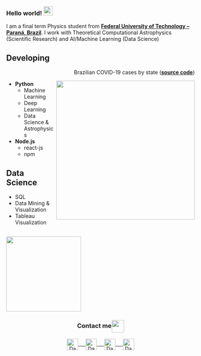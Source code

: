### Hello world!&nbsp;<img src="https://github.com/rajput2107/rajput2107/blob/master/Assets/Earth.gif" width="24px">
I am a final term Physics student from <a href="http://portal.utfpr.edu.br/"><b>Federal University of Technology – Paraná, Brazil</b></a>. I work with Theoretical Computational Astrophysics (Scientific Research) and AI/Machine Learning (Data Science)

## Developing 
<p align="right"> Brazilian COVID-19 cases by state (<a href="https://github.com/danielmarostica/covid_brasil"><b>source code</b></a>) </p> <img align="right" src="https://i.imgur.com/cVeIZ6x.gif" width="370px"/> 

- **Python**
	- Machine Learning 
	- Deep Learning
	- Data Science & Astrophysics
- **Node.js**
	- react-js
	- npm

## Data Science 
- SQL
- Data Mining & Visualization
- Tableau Visualization


## <img align="center" src="https://raw.githubusercontent.com/rajput2107/rajput2107/master/Assets/Developer.gif" width="200px"/>

<div align="center">
  <h3 align="center">Contact me<img align="center" src="https://github.com/rajput2107/rajput2107/blob/master/Assets/Handshake.gif" height="33px" /></h3> 
</div>
<p align="center">
 <a href="https://www.linkedin.com/in/danielmarostica/" target="blank">
  <img align="center" alt="Daniel's LinkedIn" width="30px" src="https://www.vectorlogo.zone/logos/linkedin/linkedin-icon.svg" /> &nbsp; &nbsp;
 </a>
 <a href="https://twitter.com/marostiken" target="blank">
  <img align="center" alt="Daniel's Twitter" width="30px" src="https://www.vectorlogo.zone/logos/twitter/twitter-official.svg" /> &nbsp; &nbsp;
 </a>
 <a href="https://medium.com/@danielmkeras" target="blank">
  <img align="center" alt="Daniel's Twitter" width="30px" src="https://www.vectorlogo.zone/logos/medium/medium-tile.svg" /> &nbsp; &nbsp;
 </a> 
<a href="mailto:danielmkeras@gmail.com" target="blank">
  <img align="center" alt="Daniel's Emaail" width="30px" src="https://www.vectorlogo.zone/logos/gmail/gmail-icon.svg" />
 </a> 
</p>
